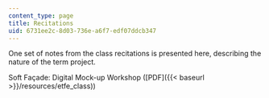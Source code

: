 ```yaml
---
content_type: page
title: Recitations
uid: 6731ee2c-8d03-736e-a6f7-edf07ddcb347
---
```


One set of notes from the class recitations is presented here, describing the nature of the term project.

Soft Façade: Digital Mock-up Workshop ([PDF]({{< baseurl >}}/resources/etfe_class))